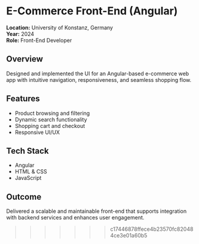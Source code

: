 
# E-Commerce Front-End (Angular)

**Location:** University of Konstanz, Germany  
**Year:** 2024  
**Role:** Front-End Developer

## Overview

Designed and implemented the UI for an Angular-based e-commerce web app with intuitive navigation, responsiveness, and seamless shopping flow.

## Features

- Product browsing and filtering
- Dynamic search functionality
- Shopping cart and checkout
- Responsive UI/UX

## Tech Stack

- Angular
- HTML & CSS
- JavaScript

## Outcome

Delivered a scalable and maintainable front-end that supports integration with backend services and enhances user engagement.
>>>>>>> c17446878ffece4b23570fc820484ce3e01a60b5
